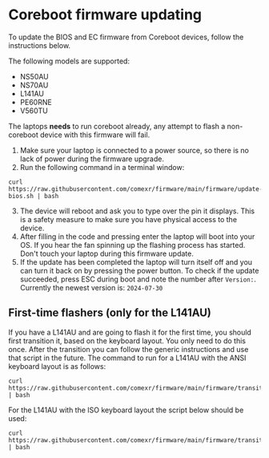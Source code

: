# Coreboot firmware updating

To update the BIOS and EC firmware from Coreboot devices, follow the instructions below.

The following models are supported:
- NS50AU
- NS70AU
- L141AU
- PE60RNE
- V560TU

The laptops **needs** to run coreboot already, any attempt to flash a non-coreboot device with this firmware will fail.

1. Make sure your laptop is connected to a power source, so there is no lack of power during the firmware upgrade.
2. Run the following command in a terminal window:
```
curl https://raw.githubusercontent.com/comexr/firmware/main/firmware/update-bios.sh | bash
```
3. The device will reboot and ask you to type over the pin it displays. This is a safety measure to make sure you have physical access to the device.
4. After filling in the code and pressing enter the laptop will boot into your OS. If you hear the fan spinning up the flashing process has started. Don't touch your laptop during this firmware update.
5. If the update has been completed the laptop will turn itself off and you can turn it back on by pressing the power button. To check if the update succeeded, press ESC during boot and note the number after `Version:`.
   Currently the newest version is: `2024-07-30`

## First-time flashers (only for the L141AU)
If you have a L141AU and are going to flash it for the first time, you should first transition it, based on the keyboard layout. 
You only need to do this once. After the transition you can follow the generic instructions and use that script in the future.
The command to run for a L141AU with the ANSI keyboard layout is as follows:
```
curl https://raw.githubusercontent.com/comexr/firmware/main/firmware/transition_L141AU_ANSI.sh | bash
```

For the L141AU with the ISO keyboard layout the script below should be used:
```
curl https://raw.githubusercontent.com/comexr/firmware/main/firmware/transition_L141AU_ISO.sh | bash
```
